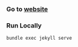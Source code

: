 ### Go to [website](https://bznick98.github.io/)

### Run Locally
```bash
bundle exec jekyll serve
```